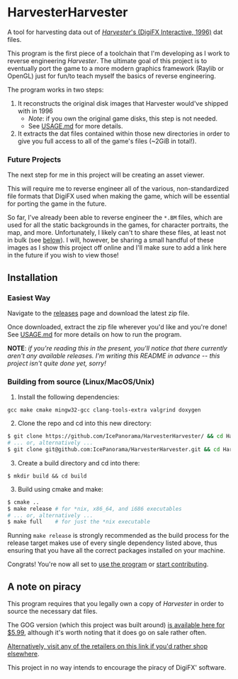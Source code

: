 # HarvesterHarvester
A tool for harvesting data out of [_Harvester_'s (DigiFX Interactive, 1996)](https://en.wikipedia.org/wiki/Harvester_(video_game)) dat files.

This program is the first piece of a toolchain that I'm developing as I work to reverse engineering *Harvester*. The ultimate goal of this project is to eventually port the game to a more modern graphics framework (Raylib or OpenGL) just for fun/to teach myself the basics of reverse engineering. 

The program works in two steps: 
1. It reconstructs the original disk images that Harvester would've shipped with in 1996
   * _Note_: if you own the original game disks, this step is not needed.
   * See [USAGE.md](.github/USAGE.md) for more details.
2. It extracts the dat files contained within those new directories in order to give you full access to all of the game's files (~2GiB in total!).

### Future Projects

The next step for me in this project will be creating an asset viewer.

This will require me to reverse engineer all of the various, non-standardized file formats that DigiFX used when making the game, which will be essential for porting the game in the future.

So far, I've already been able to reverse engineer the `*.BM` files, which are used for all the static backgrounds in the games, for character portraits, the map, and more.  Unfortunately, I likely can't to share these files, at least not in bulk (see [below](#A-note-on-piracy)). I will, however, be sharing a small handful of these images as I show this project off online and I'll make sure to add a link here in the future if you wish to view those! 

## Installation
### Easiest Way
Navigate to the [releases](https://github.com/IcePanorama/HarvesterHarvester/releases) page and download the latest zip file.

Once downloaded, extract the zip file wherever you'd like and you're done! See [USAGE.md](.github/USAGE.md) for more details on how to run the program.

**NOTE**: _if you're reading this in the present, you'll notice that there currently aren't any available releases. I'm writing this README in advance -- this project isn't quite done yet, sorry!_

### Building from source (Linux/MacOS/Unix)
1) Install the following dependencies:
```
gcc make cmake mingw32-gcc clang-tools-extra valgrind doxygen
```
2) Clone the repo and cd into this new directory:
```bash
$ git clone https://github.com/IcePanorama/HarvesterHarvester/ && cd HarvesterHarvester
# ... or, alternatively ...
$ git clone git@github.com:IcePanorama/HarvesterHarvester.git && cd HarvesterHarvester
```
3) Create a build directory and cd into there:
```
$ mkdir build && cd build
```
3) Build using cmake and make:
```bash
$ cmake ..
$ make release # for *nix, x86_64, and i686 executables
# ... or, alternatively ...
$ make full    # for just the *nix executable
```
Running `make release` is strongly recommended as the build process for the release target makes use of every single dependency listed above, thus ensuring that you have all the correct packages installed on your machine.

Congrats! You're now all set to [use the program](.github/USAGE.md) or [start contributing](.github/CONTRIBUTING.md).

## A note on piracy

This program requires that you legally own a copy of _Harvester_ in order to source the necessary dat files. 

The GOG version (which this project was built around) [is available here for $5.99](https://www.gog.com/en/game/harvester), although it's worth noting that it does go on sale rather often.

[Alternatively, visit any of the retailers on this link if you'd rather shop elsewhere](https://isthereanydeal.com/game/harvester/info/).

This project in no way intends to encourage the piracy of DigiFX' software.
